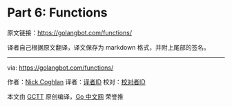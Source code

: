 
# Part 6: Functions

原文链接：https://golangbot.com/functions/

译者自己根据原文翻译，译文保存为 markdown 格式，并附上尾部的签名。

----------------

via: https://golangbot.com/functions/

作者：[Nick Coghlan](https://golangbot.com/about/)
译者：[译者ID](https://github.com/译者ID)
校对：[校对者ID](https://github.com/校对者ID)

本文由 [GCTT](https://github.com/studygolang/GCTT) 原创编译，[Go 中文网](https://studygolang.com/) 荣誉推
